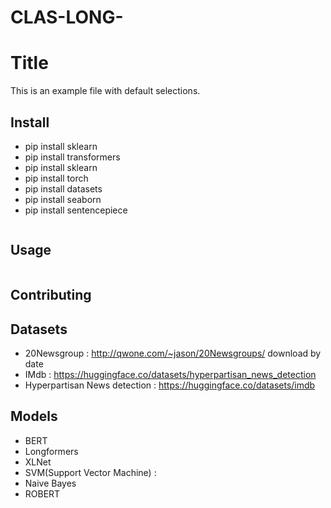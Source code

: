 # CLAS-LONG-

# Title

This is an example file with default selections.

## Install

- pip install sklearn
- pip install transformers
- pip install sklearn
- pip install torch 
- pip install datasets
- pip install seaborn
- pip install sentencepiece
```
```

## Usage

```
```

## Contributing



## Datasets

- 20Newsgroup : http://qwone.com/~jason/20Newsgroups/
download by date
- IMdb : https://huggingface.co/datasets/hyperpartisan_news_detection
- Hyperpartisan News detection : https://huggingface.co/datasets/imdb

## Models 
- BERT 
- Longformers 
- XLNet
- SVM(Support Vector Machine) :
- Naive Bayes
- ROBERT


